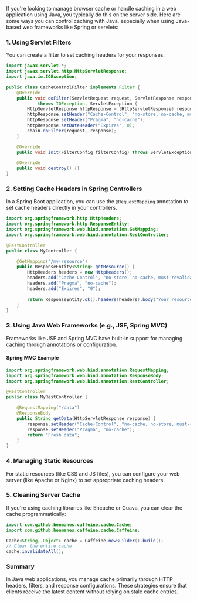 If you're looking to manage browser cache or handle caching in a web application using Java, you typically do this on the server side. Here are some ways you can control caching with Java, especially when using Java-based web frameworks like Spring or servlets:

### 1. Using Servlet Filters
You can create a filter to set caching headers for your responses.

```java
import javax.servlet.*;
import javax.servlet.http.HttpServletResponse;
import java.io.IOException;

public class CacheControlFilter implements Filter {
    @Override
    public void doFilter(ServletRequest request, ServletResponse response, FilterChain chain) 
            throws IOException, ServletException {
        HttpServletResponse httpResponse = (HttpServletResponse) response;
        httpResponse.setHeader("Cache-Control", "no-store, no-cache, must-revalidate, max-age=0");
        httpResponse.setHeader("Pragma", "no-cache");
        httpResponse.setDateHeader("Expires", 0);
        chain.doFilter(request, response);
    }

    @Override
    public void init(FilterConfig filterConfig) throws ServletException {}

    @Override
    public void destroy() {}
}
```

### 2. Setting Cache Headers in Spring Controllers
In a Spring Boot application, you can use the `@RequestMapping` annotation to set cache headers directly in your controllers.

```java
import org.springframework.http.HttpHeaders;
import org.springframework.http.ResponseEntity;
import org.springframework.web.bind.annotation.GetMapping;
import org.springframework.web.bind.annotation.RestController;

@RestController
public class MyController {

    @GetMapping("/my-resource")
    public ResponseEntity<String> getResource() {
        HttpHeaders headers = new HttpHeaders();
        headers.add("Cache-Control", "no-store, no-cache, must-revalidate, max-age=0");
        headers.add("Pragma", "no-cache");
        headers.add("Expires", "0");
        
        return ResponseEntity.ok().headers(headers).body("Your resource data");
    }
}
```

### 3. Using Java Web Frameworks (e.g., JSF, Spring MVC)
Frameworks like JSF and Spring MVC have built-in support for managing caching through annotations or configuration.

#### Spring MVC Example
```java
import org.springframework.web.bind.annotation.RequestMapping;
import org.springframework.web.bind.annotation.ResponseBody;
import org.springframework.web.bind.annotation.RestController;

@RestController
public class MyRestController {

    @RequestMapping("/data")
    @ResponseBody
    public String getData(HttpServletResponse response) {
        response.setHeader("Cache-Control", "no-cache, no-store, must-revalidate");
        response.setHeader("Pragma", "no-cache");
        return "Fresh data";
    }
}
```

### 4. Managing Static Resources
For static resources (like CSS and JS files), you can configure your web server (like Apache or Nginx) to set appropriate caching headers.

### 5. Cleaning Server Cache
If you're using caching libraries like Ehcache or Guava, you can clear the cache programmatically:

```java
import com.github.benmanes.caffeine.cache.Cache;
import com.github.benmanes.caffeine.cache.Caffeine;

Cache<String, Object> cache = Caffeine.newBuilder().build();
// Clear the entire cache
cache.invalidateAll();
```

### Summary
In Java web applications, you manage cache primarily through HTTP headers, filters, and response configurations. These strategies ensure that clients receive the latest content without relying on stale cache entries.
